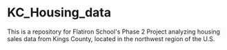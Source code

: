 # KC_Housing_data
This is a repository for Flatiron School's Phase 2 Project analyzing housing sales data from Kings County, located in the northwest region of the U.S.
